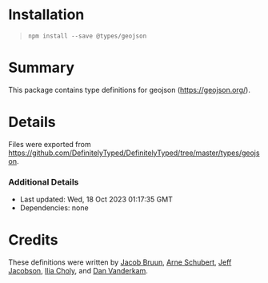 # Installation

> `npm install --save @types/geojson`

# Summary

This package contains type definitions for geojson (https://geojson.org/).

# Details

Files were exported
from https://github.com/DefinitelyTyped/DefinitelyTyped/tree/master/types/geojson.

### Additional Details

* Last updated: Wed, 18 Oct 2023 01:17:35 GMT
* Dependencies: none

# Credits

These definitions were written
by [Jacob Bruun](https://github.com/cobster), [Arne Schubert](https://github.com/atd-schubert), [Jeff Jacobson](https://github.com/JeffJacobson), [Ilia Choly](https://github.com/icholy),
and [Dan Vanderkam](https://github.com/danvk).
